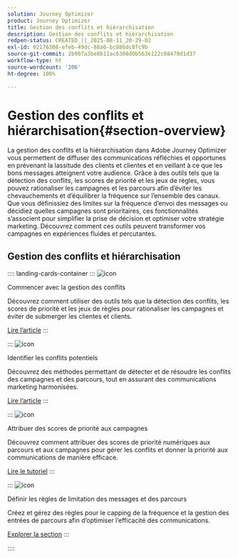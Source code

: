 ```yaml
---
solution: Journey Optimizer
product: Journey Optimizer
title: Gestion des conflits et hiérarchisation
description: Gestion des conflits et hiérarchisation
redpen-status: CREATED_||_2025-08-11_20-29-02
exl-id: 02176308-efeb-49dc-88a6-bc886dc8fc9b
source-git-commit: 2b907a3be8b11ac6308d0b563e122c88478d1d37
workflow-type: ht
source-wordcount: '206'
ht-degree: 100%

---
```


# Gestion des conflits et hiérarchisation{#section-overview}

La gestion des conflits et la hiérarchisation dans Adobe Journey Optimizer vous permettent de diffuser des communications réfléchies et opportunes en prévenant la lassitude des clients et clientes et en veillant à ce que les bons messages atteignent votre audience. Grâce à des outils tels que la détection des conflits, les scores de priorité et les jeux de règles, vous pouvez rationaliser les campagnes et les parcours afin d’éviter les chevauchements et d’équilibrer la fréquence sur l’ensemble des canaux. Que vous définissiez des limites sur la fréquence d’envoi des messages ou décidiez quelles campagnes sont prioritaires, ces fonctionnalités s’associent pour simplifier la prise de décision et optimiser votre stratégie marketing. Découvrez comment ces outils peuvent transformer vos campagnes en expériences fluides et percutantes.

## Gestion des conflits et hiérarchisation

:::: landing-cards-container
:::
![icon](https://cdn.experienceleague.adobe.com/icons/circle-play.svg?lang=fr)

Commencer avec la gestion des conflits

Découvrez comment utiliser des outils tels que la détection des conflits, les scores de priorité et les jeux de règles pour rationaliser les campagnes et éviter de submerger les clientes et clients.

[Lire l’article](../using/conflict-prioritization/gs-conflict-prioritization.md)
:::

:::
![icon](https://cdn.experienceleague.adobe.com/icons/list-check.svg?lang=fr)

Identifier les conflits potentiels

Découvrez des méthodes permettant de détecter et de résoudre les conflits des campagnes et des parcours, tout en assurant des communications marketing harmonisées.

[Lire l’article](../using/conflict-prioritization/conflicts.md)
:::

:::
![icon](https://cdn.experienceleague.adobe.com/icons/bullseye.svg?lang=fr)

Attribuer des scores de priorité aux campagnes

Découvrez comment attribuer des scores de priorité numériques aux parcours et aux campagnes pour gérer les conflits et donner la priorité aux communications de manière efficace.

[Lire le tutoriel](../using/conflict-prioritization/priority-scores.md)
:::

:::
![icon](https://cdn.experienceleague.adobe.com/icons/gear.svg?lang=fr)

Définir les règles de limitation des messages et des parcours

Créez et gérez des règles pour le capping de la fréquence et la gestion des entrées de parcours afin d’optimiser l’efficacité des communications.

[Explorer la section](capping-rules-landing-page.md)
:::

::::
